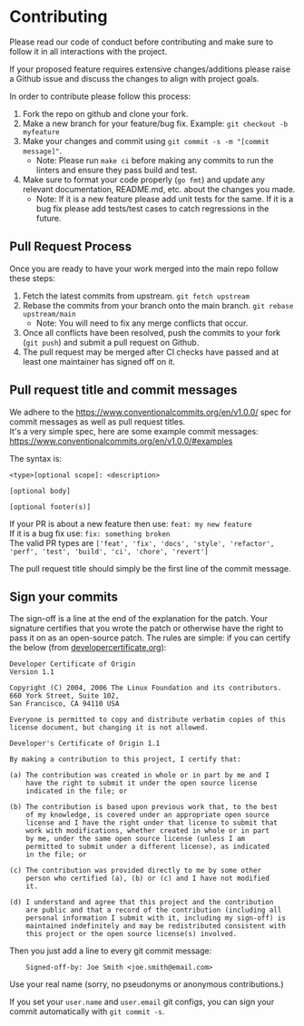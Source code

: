 # Contributing

Please read our code of conduct before contributing and make sure to follow it in all interactions with the project.

If your proposed feature requires extensive changes/additions please raise a Github issue and discuss the changes to align with project goals.

In order to contribute please follow this process:

1. Fork the repo on github and clone your fork.
2. Make a new branch for your feature/bug fix. Example: `git checkout -b myfeature`
3. Make your changes and commit using `git commit -s -m "[commit message]"`.
   - Note: Please run `make ci` before making any commits to run the linters and ensure they pass build and test.
4. Make sure to format your code properly (`go fmt`) and update any relevant documentation, README.md, etc. about the changes you made.
   - Note: If it is a new feature please add unit tests for the same. If it is a bug fix please add tests/test cases to catch regressions in the future.

## Pull Request Process

Once you are ready to have your work merged into the main repo follow these steps:

1. Fetch the latest commits from upstream. `git fetch upstream`
2. Rebase the commits from your branch onto the main branch. `git rebase upstream/main`
   - Note: You will need to fix any merge conflicts that occur.
3. Once all conflicts have been resolved, push the commits to your fork (`git push`) and submit a pull request on Github.
4. The pull request may be merged after CI checks have passed and at least one maintainer has signed off on it.

## Pull request title and commit messages

We adhere to the https://www.conventionalcommits.org/en/v1.0.0/ spec for commit messages as well as pull request titles.  
It's a very simple spec, here are some example commit messages: https://www.conventionalcommits.org/en/v1.0.0/#examples

The syntax is:
```
<type>[optional scope]: <description>

[optional body]

[optional footer(s)]
```
If your PR is about a new feature then use: `feat: my new feature`  
If it is a bug fix use: `fix: something broken`  
The valid PR types are `['feat', 'fix', 'docs', 'style', 'refactor', 'perf', 'test', 'build', 'ci', 'chore', 'revert']`

The pull request title should simply be the first line of the commit message.

## Sign your commits

The sign-off is a line at the end of the explanation for the patch. Your
signature certifies that you wrote the patch or otherwise have the right to pass
it on as an open-source patch. The rules are simple: if you can certify
the below (from [developercertificate.org](http://developercertificate.org/)):

```
Developer Certificate of Origin
Version 1.1

Copyright (C) 2004, 2006 The Linux Foundation and its contributors.
660 York Street, Suite 102,
San Francisco, CA 94110 USA

Everyone is permitted to copy and distribute verbatim copies of this
license document, but changing it is not allowed.

Developer's Certificate of Origin 1.1

By making a contribution to this project, I certify that:

(a) The contribution was created in whole or in part by me and I
    have the right to submit it under the open source license
    indicated in the file; or

(b) The contribution is based upon previous work that, to the best
    of my knowledge, is covered under an appropriate open source
    license and I have the right under that license to submit that
    work with modifications, whether created in whole or in part
    by me, under the same open source license (unless I am
    permitted to submit under a different license), as indicated
    in the file; or

(c) The contribution was provided directly to me by some other
    person who certified (a), (b) or (c) and I have not modified
    it.

(d) I understand and agree that this project and the contribution
    are public and that a record of the contribution (including all
    personal information I submit with it, including my sign-off) is
    maintained indefinitely and may be redistributed consistent with
    this project or the open source license(s) involved.
```

Then you just add a line to every git commit message:

```
    Signed-off-by: Joe Smith <joe.smith@email.com>
```

Use your real name (sorry, no pseudonyms or anonymous contributions.)

If you set your `user.name` and `user.email` git configs, you can sign your
commit automatically with `git commit -s`.
